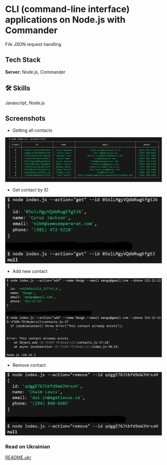 # CLI (command-line interface) applications on Node.js with Commander

File JSON request handling

## Tech Stack

**Server:** Node.js, Commander

## 🛠 Skills

Javascript, Node.js

## Screenshots

- Getting all contacts

[![Getting all contacts](./img/list.jpg)](https://ibb.co/album/XVBHvC)

- Get contact by ID

[![Get contact by ID](./img/get.jpg)](https://ibb.co/album/XVBHvC)

- Add new contact

[![Add new contact](./img/add.jpg)](https://ibb.co/album/XVBHvC)

- Remove contact

[![Remove contact](./img/remove.jpg)](https://ibb.co/album/XVBHvC)

### Read on Ukrainian

[README.ukr](README.ukr.md)
